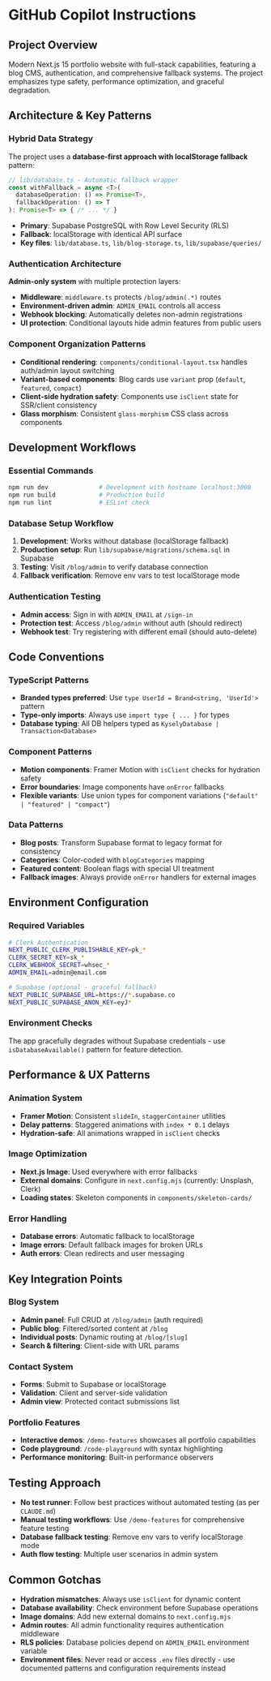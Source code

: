 # GitHub Copilot Instructions

## Project Overview
Modern Next.js 15 portfolio website with full-stack capabilities, featuring a blog CMS, authentication, and comprehensive fallback systems. The project emphasizes type safety, performance optimization, and graceful degradation.

## Architecture & Key Patterns

### Hybrid Data Strategy
The project uses a **database-first approach with localStorage fallback** pattern:
```ts
// lib/database.ts - Automatic fallback wrapper
const withFallback = async <T>(
  databaseOperation: () => Promise<T>,
  fallbackOperation: () => T
): Promise<T> => { /* ... */ }
```
- **Primary**: Supabase PostgreSQL with Row Level Security (RLS)
- **Fallback**: localStorage with identical API surface
- **Key files**: `lib/database.ts`, `lib/blog-storage.ts`, `lib/supabase/queries/`

### Authentication Architecture
**Admin-only system** with multiple protection layers:
- **Middleware**: `middleware.ts` protects `/blog/admin(.*)` routes
- **Environment-driven admin**: `ADMIN_EMAIL` controls all access
- **Webhook blocking**: Automatically deletes non-admin registrations
- **UI protection**: Conditional layouts hide admin features from public users

### Component Organization Patterns
- **Conditional rendering**: `components/conditional-layout.tsx` handles auth/admin layout switching
- **Variant-based components**: Blog cards use `variant` prop (`default`, `featured`, `compact`)
- **Client-side hydration safety**: Components use `isClient` state for SSR/client consistency
- **Glass morphism**: Consistent `glass-morphism` CSS class across components

## Development Workflows

### Essential Commands
```bash
npm run dev              # Development with hostname localhost:3000
npm run build            # Production build
npm run lint             # ESLint check
```

### Database Setup Workflow
1. **Development**: Works without database (localStorage fallback)
2. **Production setup**: Run `lib/supabase/migrations/schema.sql` in Supabase
3. **Testing**: Visit `/blog/admin` to verify database connection
4. **Fallback verification**: Remove env vars to test localStorage mode

### Authentication Testing
- **Admin access**: Sign in with `ADMIN_EMAIL` at `/sign-in`
- **Protection test**: Access `/blog/admin` without auth (should redirect)
- **Webhook test**: Try registering with different email (should auto-delete)

## Code Conventions

### TypeScript Patterns
- **Branded types preferred**: Use `type UserId = Brand<string, 'UserId'>` pattern
- **Type-only imports**: Always use `import type { ... }` for types
- **Database typing**: All DB helpers typed as `KyselyDatabase | Transaction<Database>`

### Component Patterns
- **Motion components**: Framer Motion with `isClient` checks for hydration safety
- **Error boundaries**: Image components have `onError` fallbacks
- **Flexible variants**: Use union types for component variations (`"default" | "featured" | "compact"`)

### Data Patterns
- **Blog posts**: Transform Supabase format to legacy format for consistency
- **Categories**: Color-coded with `blogCategories` mapping
- **Featured content**: Boolean flags with special UI treatment
- **Fallback images**: Always provide `onError` handlers for external images

## Environment Configuration

### Required Variables
```bash
# Clerk Authentication
NEXT_PUBLIC_CLERK_PUBLISHABLE_KEY=pk_*
CLERK_SECRET_KEY=sk_*
CLERK_WEBHOOK_SECRET=whsec_*
ADMIN_EMAIL=admin@email.com

# Supabase (optional - graceful fallback)
NEXT_PUBLIC_SUPABASE_URL=https://*.supabase.co
NEXT_PUBLIC_SUPABASE_ANON_KEY=eyJ*
```

### Environment Checks
The app gracefully degrades without Supabase credentials - use `isDatabaseAvailable()` pattern for feature detection.

## Performance & UX Patterns

### Animation System
- **Framer Motion**: Consistent `slideIn`, `staggerContainer` utilities
- **Delay patterns**: Staggered animations with `index * 0.1` delays
- **Hydration-safe**: All animations wrapped in `isClient` checks

### Image Optimization
- **Next.js Image**: Used everywhere with error fallbacks
- **External domains**: Configure in `next.config.mjs` (currently: Unsplash, Clerk)
- **Loading states**: Skeleton components in `components/skeleton-cards/`

### Error Handling
- **Database errors**: Automatic fallback to localStorage
- **Image errors**: Default fallback images for broken URLs
- **Auth errors**: Clean redirects and user messaging

## Key Integration Points

### Blog System
- **Admin panel**: Full CRUD at `/blog/admin` (auth required)
- **Public blog**: Filtered/sorted content at `/blog`
- **Individual posts**: Dynamic routing at `/blog/[slug]`
- **Search & filtering**: Client-side with URL params

### Contact System  
- **Forms**: Submit to Supabase or localStorage
- **Validation**: Client and server-side validation
- **Admin view**: Protected contact submissions list

### Portfolio Features
- **Interactive demos**: `/demo-features` showcases all portfolio capabilities
- **Code playground**: `/code-playground` with syntax highlighting
- **Performance monitoring**: Built-in performance observers

## Testing Approach
- **No test runner**: Follow best practices without automated testing (as per `CLAUDE.md`)
- **Manual testing workflows**: Use `/demo-features` for comprehensive feature testing
- **Database fallback testing**: Remove env vars to verify localStorage mode
- **Auth flow testing**: Multiple user scenarios in admin system

## Common Gotchas
- **Hydration mismatches**: Always use `isClient` for dynamic content
- **Database availability**: Check environment before Supabase operations
- **Image domains**: Add new external domains to `next.config.mjs`
- **Admin routes**: All admin functionality requires authentication middleware
- **RLS policies**: Database policies depend on `ADMIN_EMAIL` environment variable
- **Environment files**: Never read or access `.env` files directly - use documented patterns and configuration requirements instead
